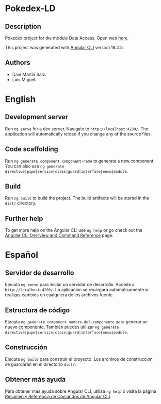 # Pokedex-LD
## Description
Pokedex project for the module Data Access. Open web [here](https://luism0112.github.io/Pokedex-LD/).

This project was generated with [Angular CLI](https://github.com/angular/angular-cli) version 16.2.5.

## Authors
- Dani Martín Saiz.
- Luis Miguel.

# English
## Development server
Run `ng serve` for a dev server. Navigate to `http://localhost:4200/`. The application will automatically reload if you change any of the source files.

## Code scaffolding
Run `ng generate component component-name` to generate a new component. You can also use `ng generate directive|pipe|service|class|guard|interface|enum|module`.

## Build
Run `ng build` to build the project. The build artifacts will be stored in the `dist/` directory.

## Further help
To get more help on the Angular CLI use `ng help` or go check out the [Angular CLI Overview and Command Reference](https://angular.io/cli) page.

# Español
## Servidor de desarrollo
Ejecuta `ng serve` para iniciar un servidor de desarrollo. Accede a `http://localhost:4200/`. La aplicación se recargará automáticamente si realizas cambios en cualquiera de los archivos fuente.

## Estructura de código
Ejecuta `ng generate component nombre-del-componente` para generar un nuevo componente. También puedes utilizar `ng generate directive|pipe|service|class|guard|interface|enum|module`.

## Construcción
Ejecuta `ng build` para construir el proyecto. Los archivos de construcción se guardarán en el directorio `dist/`.

## Obtener más ayuda
Para obtener más ayuda sobre Angular CLI, utiliza `ng help` o visita la página [Resumen y Referencia de Comandos de Angular CLI](https://angular.io/cli).
